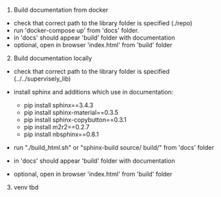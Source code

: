 1) Build documentation from docker

- check that correct path to the library folder is specified (./repo)
- run 'docker-compose up' from 'docs' folder.
- in 'docs' should appear 'build' folder with documentation
- optional, open in browser 'index.html' from 'build' folder


2) Build documentation locally
- check that correct path to the library folder is specified (../../supervisely_lib)
- install sphinx and additions which use in documentation:
   - pip install sphinx==3.4.3
   - pip install sphinx-material==0.3.5
   - pip install sphinx-copybutton==0.3.1
   - pip install m2r2==0.2.7
   - pip install nbsphinx==0.8.1
      
- run "./build_html.sh" or "sphinx-build source/ build/" from 'docs' folder
- in 'docs' should appear 'build' folder with documentation
- optional, open in browser 'index.html' from 'build' folder

3) venv tbd